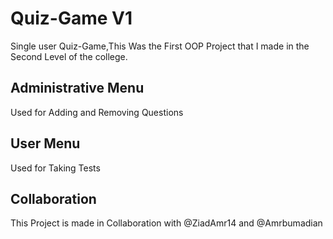 # Quiz-Game V1
Single user Quiz-Game,This Was the First OOP Project that I made in the Second Level of the college.


## Administrative Menu
Used for Adding and Removing Questions

## User Menu
Used for Taking Tests

## Collaboration
This Project is made in Collaboration with @ZiadAmr14 and @Amrbumadian
